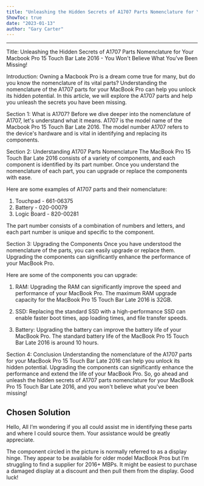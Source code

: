 ```yaml
---
title: "Unleashing the Hidden Secrets of A1707 Parts Nomenclature for Your Macbook Pro 15 Touch Bar Late 2016 - You Won't Believe What You've Been Missing!"
ShowToc: true 
date: "2023-01-13"
author: "Gary Carter"
---
```

*****
Title: Unleashing the Hidden Secrets of A1707 Parts Nomenclature for Your Macbook Pro 15 Touch Bar Late 2016 - You Won't Believe What You've Been Missing!

Introduction:
Owning a Macbook Pro is a dream come true for many, but do you know the nomenclature of its vital parts? Understanding the nomenclature of the A1707 parts for your MacBook Pro can help you unlock its hidden potential. In this article, we will explore the A1707 parts and help you unleash the secrets you have been missing.

Section 1: What is A1707?
Before we dive deeper into the nomenclature of A1707, let's understand what it means. A1707 is the model name of the Macbook Pro 15 Touch Bar Late 2016. The model number A1707 refers to the device's hardware and is vital in identifying and replacing its components.

Section 2: Understanding A1707 Parts Nomenclature
The MacBook Pro 15 Touch Bar Late 2016 consists of a variety of components, and each component is identified by its part number. Once you understand the nomenclature of each part, you can upgrade or replace the components with ease.

Here are some examples of A1707 parts and their nomenclature:

1. Touchpad - 661-06375
2. Battery - 020-00079
3. Logic Board - 820-00281

The part number consists of a combination of numbers and letters, and each part number is unique and specific to the component.

Section 3: Upgrading the Components
Once you have understood the nomenclature of the parts, you can easily upgrade or replace them. Upgrading the components can significantly enhance the performance of your MacBook Pro.

Here are some of the components you can upgrade:

1. RAM: Upgrading the RAM can significantly improve the speed and performance of your MacBook Pro. The maximum RAM upgrade capacity for the MacBook Pro 15 Touch Bar Late 2016 is 32GB.

2. SSD: Replacing the standard SSD with a high-performance SSD can enable faster boot times, app loading times, and file transfer speeds.

3. Battery: Upgrading the battery can improve the battery life of your MacBook Pro. The standard battery life of the MacBook Pro 15 Touch Bar Late 2016 is around 10 hours.

Section 4: Conclusion
Understanding the nomenclature of the A1707 parts for your MacBook Pro 15 Touch Bar Late 2016 can help you unlock its hidden potential. Upgrading the components can significantly enhance the performance and extend the life of your MacBook Pro. So, go ahead and unleash the hidden secrets of A1707 parts nomenclature for your MacBook Pro 15 Touch Bar Late 2016, and you won't believe what you've been missing!


## Chosen Solution
 Hello, All
I’m wondering if you all could assist me in identifying these parts and where I could source them. Your assistance would be greatly appreciate.

 The component circled in the picture is normally referred to as a display hinge. They appear to be available for older model MacBook Pros but I’m struggling to find a supplier for 2016+ MBPs. It might be easiest to purchase a damaged display at a discount and then pull them from the display. Good luck!




